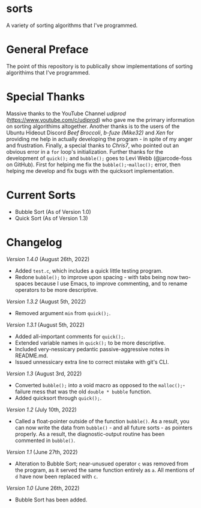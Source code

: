 # sorts
A variety of sorting algorithms that I've programmed.

# General Preface
  The point of this repository is to publically show implementations of sorting algorithims that I've programmed.

# Special Thanks
  Massive thanks to the YouTube Channel *udiprod* (https://www.youtube.com/c/udiprod) who gave me the primary information on sorting algorithims altogether. Another thanks is to the users of the Ubuntu Hideout Discord *Beef Broccoli*, *b-fuze (Mike32)* and *Xen* for providing me help in actually developing the program - in spite of my anger and frustration. Finally, a special thanks to *Chris7*, who pointed out an obvious error in a ``for`` loop's initialization.
  Further thanks for the development of ``quick();`` and ``bubble();`` goes to Levi Webb (@jarcode-foss on GitHub). First for helping me fix the ``bubble();``-``malloc();`` error, then helping me develop and fix bugs with the quicksort implementation.

# Current Sorts
  - Bubble Sort (As of Version 1.0)
  - Quick Sort (As of Version 1.3)

# Changelog
  *Version 1.4.0* (August 26th, 2022)
  - Added ``test.c``, which includes a quick little testing program.
  - Redone ``bubble();`` to improve upon spacing - with tabs being now two-spaces because I use Emacs, to improve commenting, and to rename operators to be more descriptive.
  
  *Version 1.3.2* (August 5th, 2022)
  - Removed argument ``min`` from ``quick();``.

  *Version 1.3.1* (August 5th, 2022)
  - Added all-important comments for ``quick();``.
  - Extended variable names in ``quick();`` to be more descriptive.
  - Included very-nessicary pedantic passive-aggressive notes in README.md.
  - Issued unnessicary extra line to correct mistake with git's CLI.

  *Version 1.3* (August 3rd, 2022)
  - Converted ``bubble();`` into a void macro as opposed to the ``malloc();``-failure mess that was the old ``double * bubble`` function.
  - Added quicksort through ``quick();``.
  
  *Version 1.2* (July 10th, 2022)
  - Called a float-pointer outside of the function ``bubble()``. As a result, you can now write the data from ``bubble()`` - and all future sorts - as pointers properly. As a result, the diagnostic-output routine has been commented in ``bubble()``.
  
  *Version 1.1* (June 27th, 2022)
  - Alteration to Bubble Sort; near-unusued operator ``c`` was removed from the program, as it served the same function entirely as ``a``. All mentions of ``d`` have now been replaced with ``c``.
 
  *Version 1.0* (June 26th, 2022)
  - Bubble Sort has been added.

